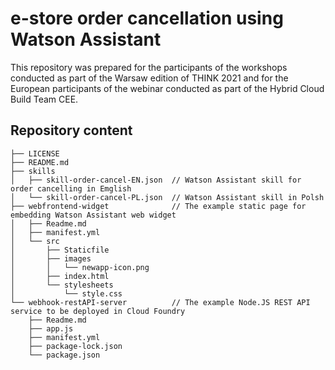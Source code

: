 # e-store order cancellation using Watson Assistant
This repository was prepared for the participants of the workshops conducted as part of the Warsaw edition of THINK 2021 and for the European participants of the webinar conducted as part of the Hybrid Cloud Build Team CEE.

## Repository content
```
├── LICENSE
├── README.md
├── skills
│   ├── skill-order-cancel-EN.json  // Watson Assistant skill for order cancelling in Emglish
│   └── skill-order-cancel-PL.json  // Watson Assistant skill in Polsh
├── webfrontend-widget              // The example static page for embedding Watson Assistant web widget
│   ├── Readme.md
│   ├── manifest.yml
│   └── src
│       ├── Staticfile
│       ├── images
│       │   └── newapp-icon.png
│       ├── index.html
│       └── stylesheets
│           └── style.css
└── webhook-restAPI-server          // The example Node.JS REST API service to be deployed in Cloud Foundry
    ├── Readme.md
    ├── app.js
    ├── manifest.yml
    ├── package-lock.json
    └── package.json

```